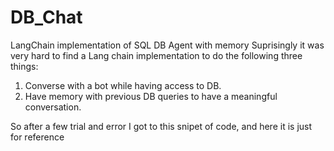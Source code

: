 # DB_Chat
LangChain implementation of SQL DB Agent with memory
Suprisingly it was very hard to find a Lang chain implementation to do the following three things:
1. Converse with a bot while having access to DB.
2. Have memory with previous DB queries to have a meaningful conversation.

So after a few trial and error I got to this snipet of code, and here it is just for reference
